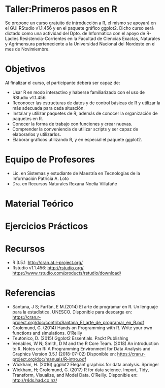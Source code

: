 # Taller:Primeros pasos en R 
Se propone un curso gratuito de introducción a R, el mismo se apoyará en el GUI RStudio v1.1.456 y en el paquete gráfico ggplot2.
Dicho curso será dictado como una actividad del Dpto. de Informática con el apoyo de R-Ladies Resistencia-Corrientes en la Facultad de Ciencias Exactas, Naturales y Agrimensura perteneciente a la Universidad Nacional del Nordeste en el mes de Novimiembre.
# Objetivos
Al finalizar el curso, el participante deberá ser capaz de:

*	Usar R en modo interactivo y haberse familiarizado con el uso de RStudio v1.1.456.
*	Reconocer las estructuras de datos y de control básicas de R y utilizar la más adecuada para cada situación.
*	Instalar y utilizar paquetes de R, además de conocer la organización de  paquetes en R.
*	Conocer la forma de trabajo con funciones y crear nuevas.
*	Comprender la conveniencia de utilizar scripts y ser capaz de elaborarlos y utilizarlos.
*	Elaborar gráficos utilizando R, y en especial el paquete ggplot2.

# Equipo de Profesores

*	Lic. en Sistemas y estudiante de Maestría en Tecnologías de la Información Patricia A. Loto 
* Dra. en Recursos Naturales Roxana Noelia Villafañe 

# Material Teórico
# Ejercicios Prácticos
# Recursos 
* R 3.5.1: http://cran.at.r-project.org/
*	Rstudio v1.1.456: http://rstudio.org/ https://www.rstudio.com/products/rstudio/download/
# Referencias
*	Santana, J S; Farfán, E M.(2014) El arte de programar en R. Un lenguaje para la estadística. UNESCO. Disponible para descarga en: https://cran.r-project.org/doc/contrib/Santana_El_arte_de_programar_en_R.pdf
*	Grolemund, G. (2014) Hands on Programming with R. Write your own functions and simulations. O’Reilly
*	Teutónico, D. (2015) Ggplot2 Essentials. Packt Publishing
*	Venables, W N; Smith, D M and the R Core Team. (2018) An introduction to R. Notes on R: A Programming Environment for Data Analysis and Graphics Version 3.5.1 (2018-07-02) Disponible en: https://cran.r-project.org/doc/manuals/R-intro.pdf 
*	Wickham, H. (2016) ggplot2 Elegant graphics for data analysis. Springer
*	Wickham, H; Grolemund, G. (2017) R for data science. Import, Tidy, Transform, Visualize, and Model Data. O’Reilly. Disponible en: http://r4ds.had.co.nz/ 



